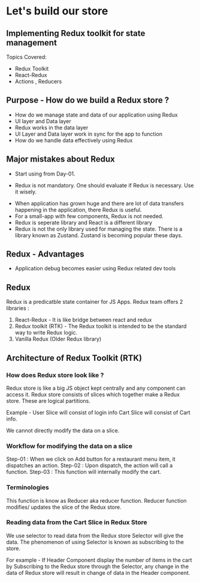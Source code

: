 # Let's build our store

## Implementing Redux toolkit for state management

Topics Covered:
- Redux Toolkit
- React-Redux
- Actions , Reducers

## Purpose - How do we build a Redux store ?

* How do we manage state and data of our application using Redux
* UI layer and Data layer 
* Redux works in the data layer
* UI Layer and Data layer work in sync for the app to function
* How do we handle data effectively using Redux 

## Major mistakes about Redux 

* Start using from Day-01. 
 - Redux is not mandatory. One should evaluate if Redux is necessary. Use it wisely.
* When application has grown huge and there are lot of data transfers happening in the application, there Redux is useful. 
* For a small-app with few components, Redux is not needed. 
* Redux is seperate library and React is a different library 
* Redux is not the only library used for managing the state. There is a library known as Zustand. 
  Zustand is becoming popular these days.

## Redux - Advantages

* Application debug becomes easier using Redux related dev tools

## Redux

Redux is a predicatble state container for JS Apps.
Redux team offers 2 libraries : 
1. React-Redux - It is like bridge between react and redux
2. Redux toolkit (RTK) - The Redux toolkit is intended to be the standard way to write Redux logic.
3. Vanilla Redux (Older Redux library)

## Architecture of Redux Toolkit (RTK)

### How does Redux store look like ?
Redux store is like a big JS object kept centrally and any component can access it.
Redux store consists of slices which together make a Redux store. These are logical partitions.

Example - 
User Slice will consist of login info
Cart Slice will consist of Cart info.

We cannot directly modify the data on a slice.

### Workflow for modifying the data on a slice

Step-01 : When we click on Add button for a restaurant menu item, it dispatches an action.
Step-02 : Upon dispatch, the action will call  a function. 
Step-03 : This function will internally modify the cart. 

### Terminologies 

This function is know as Reducer aka reducer function.
Reducer function modifies/ updates the slice of the Redux store. 

### Reading data from the Cart Slice in Redux Store

We use selector to read data from the Redux store
Selector will give the data.
The phenomenon of using Selector is known as subscribing to the store. 

For example - If Header Component display the number of items in the cart by Subscribing to the Redux store
through the Selector, any change in the data of Redux store will result in change of data in the Header component. 










